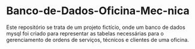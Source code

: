 # Banco-de-Dados-Oficina-Mec-nica
Este repositório se trata de um projeto fictício, onde um banco de dados mysql foi criado para representar as tabelas necessárias para o gerenciamento de ordens de serviços, técnicos e clientes de uma oficina.
